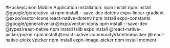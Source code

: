 #HockeyUnion
Mobile Application
Installation:
npm install
npm install @google/generative-ai 
npm install --save-dev dotenv
expo-linear-gradient @expo/vector-icons react-native-dotenv
npm install expo-constants @google/generative-ai @expo/vector-icons
npm install --save-dev @types/react-native
npm install tslib
expo install @react-native-picker/picker
npm install @react-native-community/datetimepicker @react-native-picker/picker
npm install expo-image-picker
npm install moment